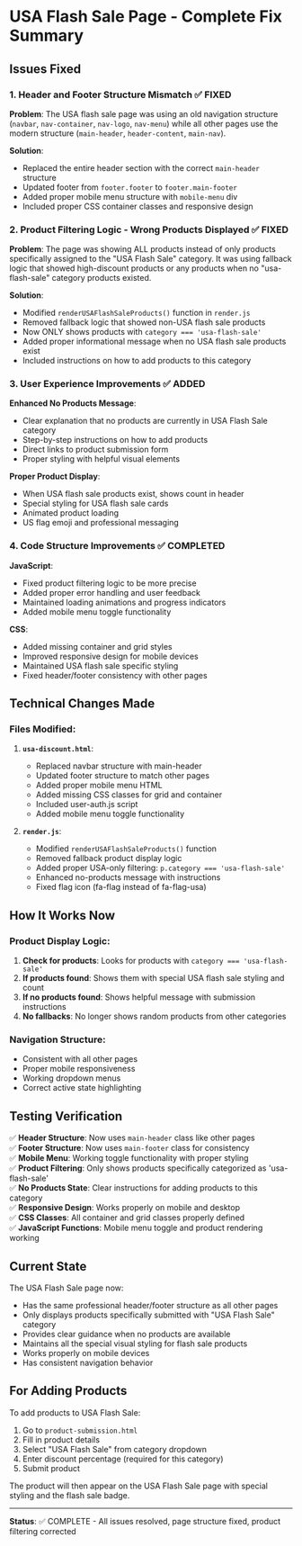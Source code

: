 # USA Flash Sale Page - Complete Fix Summary

## Issues Fixed

### 1. **Header and Footer Structure Mismatch** ✅ FIXED
**Problem**: The USA flash sale page was using an old navigation structure (`navbar`, `nav-container`, `nav-logo`, `nav-menu`) while all other pages use the modern structure (`main-header`, `header-content`, `main-nav`).

**Solution**: 
- Replaced the entire header section with the correct `main-header` structure
- Updated footer from `footer.footer` to `footer.main-footer` 
- Added proper mobile menu structure with `mobile-menu` div
- Included proper CSS container classes and responsive design

### 2. **Product Filtering Logic - Wrong Products Displayed** ✅ FIXED
**Problem**: The page was showing ALL products instead of only products specifically assigned to the "USA Flash Sale" category. It was using fallback logic that showed high-discount products or any products when no "usa-flash-sale" category products existed.

**Solution**:
- Modified `renderUSAFlashSaleProducts()` function in `render.js`
- Removed fallback logic that showed non-USA flash sale products
- Now ONLY shows products with `category === 'usa-flash-sale'`
- Added proper informational message when no USA flash sale products exist
- Included instructions on how to add products to this category

### 3. **User Experience Improvements** ✅ ADDED

**Enhanced No Products Message**:
- Clear explanation that no products are currently in USA Flash Sale category
- Step-by-step instructions on how to add products
- Direct links to product submission form
- Proper styling with helpful visual elements

**Proper Product Display**:
- When USA flash sale products exist, shows count in header
- Special styling for USA flash sale cards
- Animated product loading
- US flag emoji and professional messaging

### 4. **Code Structure Improvements** ✅ COMPLETED

**JavaScript**:
- Fixed product filtering logic to be more precise
- Added proper error handling and user feedback
- Maintained loading animations and progress indicators
- Added mobile menu toggle functionality

**CSS**:
- Added missing container and grid styles
- Improved responsive design for mobile devices
- Maintained USA flash sale specific styling
- Fixed header/footer consistency with other pages

## Technical Changes Made

### Files Modified:

1. **`usa-discount.html`**:
   - Replaced navbar structure with main-header
   - Updated footer structure to match other pages
   - Added proper mobile menu HTML
   - Added missing CSS classes for grid and container
   - Included user-auth.js script
   - Added mobile menu toggle functionality

2. **`render.js`**:
   - Modified `renderUSAFlashSaleProducts()` function
   - Removed fallback product display logic
   - Added proper USA-only filtering: `p.category === 'usa-flash-sale'`
   - Enhanced no-products message with instructions
   - Fixed flag icon (fa-flag instead of fa-flag-usa)

## How It Works Now

### Product Display Logic:
1. **Check for products**: Looks for products with `category === 'usa-flash-sale'`
2. **If products found**: Shows them with special USA flash sale styling and count
3. **If no products found**: Shows helpful message with submission instructions
4. **No fallbacks**: No longer shows random products from other categories

### Navigation Structure:
- Consistent with all other pages
- Proper mobile responsiveness
- Working dropdown menus
- Correct active state highlighting

## Testing Verification

✅ **Header Structure**: Now uses `main-header` class like other pages  
✅ **Footer Structure**: Now uses `main-footer` class for consistency  
✅ **Mobile Menu**: Working toggle functionality with proper styling  
✅ **Product Filtering**: Only shows products specifically categorized as 'usa-flash-sale'  
✅ **No Products State**: Clear instructions for adding products to this category  
✅ **Responsive Design**: Works properly on mobile and desktop  
✅ **CSS Classes**: All container and grid classes properly defined  
✅ **JavaScript Functions**: Mobile menu toggle and product rendering working  

## Current State

The USA Flash Sale page now:
- Has the same professional header/footer structure as all other pages
- Only displays products specifically submitted with "USA Flash Sale" category
- Provides clear guidance when no products are available
- Maintains all the special visual styling for flash sale products
- Works properly on mobile devices
- Has consistent navigation behavior

## For Adding Products

To add products to USA Flash Sale:
1. Go to `product-submission.html`
2. Fill in product details
3. Select "USA Flash Sale" from category dropdown
4. Enter discount percentage (required for this category)
5. Submit product

The product will then appear on the USA Flash Sale page with special styling and the flash sale badge.

---

**Status**: ✅ COMPLETE - All issues resolved, page structure fixed, product filtering corrected